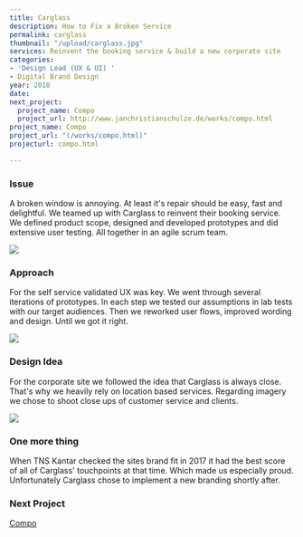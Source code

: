 ```yaml
---
title: Carglass
description: How to Fix a Broken Service
permalink: carglass
thumbnail: "/upload/carglass.jpg"
services: Reinvent the booking service & build a new corporate site
categories:
- 'Design Lead (UX & UI) '
- Digital Brand Design
year: 2018
date: 
next_project:
  project_name: Compo
  project_url: http://www.janchristianschulze.de/works/compo.html
project_name: Compo
project_url: "(/works/compo.html)"
projecturl: compo.html

---
```

### Issue

<p class="einleser"><span class="bold">A broken window is annoying.</span> At least it's repair should be easy, fast and delightful. We teamed up with Carglass to reinvent their booking service. We defined product scope, designed and developed prototypes and did extensive user testing. All together in an agile scrum team.</p>

<SingleProjectHeader
:services="$page.frontmatter.services"
:year="$page.frontmatter.year.toString()"
:categories="$page.frontmatter.categories"
/>

![](/upload/CGFlow.png)

### Approach

For the self service <span class="bold">validated UX was key.</span> We went through several iterations of prototypes. In each step we tested our assumptions in lab tests with our target audiences. Then we reworked user flows, improved wording and design. Until we got it right.

![](/upload/Carglass_Images_1.jpg)

### Design Idea

For the corporate site we followed the idea that <span class="bold">Carglass is always close</span>. That's why we heavily rely on location based services. Regarding imagery we chose to shoot close ups of customer service and clients.

![](/upload/Carglass_Images_4.jpg)

### One more thing

When TNS Kantar checked the sites brand fit in 2017 it had the <span class="bold">best score</span> of all of Carglass' touchpoints at that time. Which made us especially proud. Unfortunately Carglass chose to implement a new branding shortly after.

### **Next Project**

[Compo](/works/compo.html)
